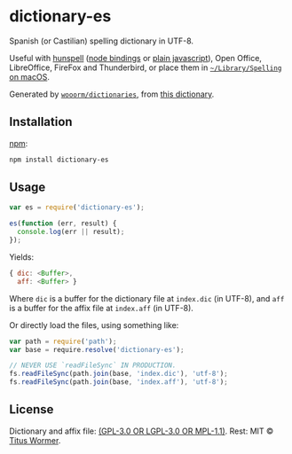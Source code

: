 # dictionary-es

Spanish (or Castilian) spelling dictionary in UTF-8.

Useful with [hunspell][] ([node bindings][nodehun] or
[plain javascript][nspell]), Open Office, LibreOffice, FireFox and
Thunderbird, or place them in [`~/Library/Spelling` on macOS][macos].

Generated by [`wooorm/dictionaries`][dictionaries], from [this
dictionary][source].

## Installation

[npm][]:

```bash
npm install dictionary-es
```

## Usage

```js
var es = require('dictionary-es');

es(function (err, result) {
  console.log(err || result);
});
```

Yields:

```js
{ dic: <Buffer>,
  aff: <Buffer> }
```

Where `dic` is a buffer for the dictionary file at `index.dic` (in UTF-8), and
`aff` is a buffer for the affix file at `index.aff` (in UTF-8).

Or directly load the files, using something like:

```js
var path = require('path');
var base = require.resolve('dictionary-es');

// NEVER USE `readFileSync` IN PRODUCTION.
fs.readFileSync(path.join(base, 'index.dic'), 'utf-8');
fs.readFileSync(path.join(base, 'index.aff'), 'utf-8');
```

## License

Dictionary and affix file: [(GPL-3.0 OR LGPL-3.0 OR MPL-1.1)](https://github.com/wooorm/dictionaries/blob/master/dictionaries/es/LICENSE).
Rest: MIT © [Titus Wormer][home].

[hunspell]: http://hunspell.github.io

[nodehun]: https://github.com/nathanjsweet/nodehun

[nspell]: https://github.com/wooorm/nspell

[macos]: https://github.com/wooorm/dictionaries#macos

[source]: http://extensions.openoffice.org/en/project/spanish-espanol

[npm]: https://docs.npmjs.com/cli/install

[dictionaries]: https://github.com/wooorm/dictionaries

[home]: https://wooorm.com

